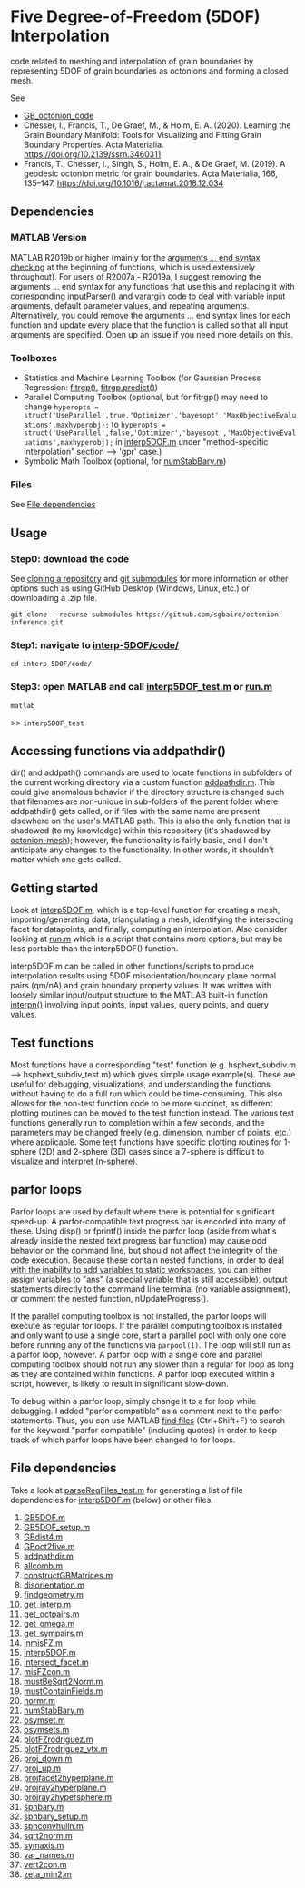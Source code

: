 # Five Degree-of-Freedom (5DOF) Interpolation
 code related to meshing and interpolation of grain boundaries by representing 5DOF of grain boundaries as octonions and forming a closed mesh.
 
 See
 * [GB_octonion_code](https://github.com/ichesser/GB_octonion_code)
 * Chesser, I., Francis, T., De Graef, M., & Holm, E. A. (2020). Learning the Grain Boundary Manifold: Tools for Visualizing and Fitting Grain Boundary Properties. Acta Materialia. https://doi.org/10.2139/ssrn.3460311
 * Francis, T., Chesser, I., Singh, S., Holm, E. A., & De Graef, M. (2019). A geodesic octonion metric for grain boundaries. Acta Materialia, 166, 135–147. https://doi.org/10.1016/j.actamat.2018.12.034



## Dependencies
### MATLAB Version
MATLAB R2019b or higher (mainly for the [arguments ... end syntax checking](https://www.mathworks.com/help/matlab/matlab_prog/function-argument-validation-1.html) at
the beginning of functions, which is used extensively throughout). For users of R2007a - R2019a, I suggest removing the arguments ... end syntax for any functions that use this and replacing it with corresponding [inputParser()](https://www.mathworks.com/help/matlab/ref/inputparser.html) and [varargin](https://www.mathworks.com/help/matlab/ref/varargin.html) code to deal with variable input arguments, default parameter values, and repeating arguments. Alternatively, you could remove the arguments ... end syntax lines for each function and update every place that the function is called so that all input arguments are specified. Open up an issue if you need more details on this.

### Toolboxes
- Statistics and Machine Learning Toolbox (for Gaussian Process Regression: [fitrgp()](https://www.mathworks.com/help/stats/fitrgp.html), [fitrgp.predict()](https://www.mathworks.com/help/stats/compactregressiongp.predict.html))
- Parallel Computing Toolbox (optional, but for fitrgp() may need to change `hyperopts = struct('UseParallel',true,'Optimizer','bayesopt','MaxObjectiveEvaluations',maxhyperobj);` to `hyperopts = struct('UseParallel',false,'Optimizer','bayesopt','MaxObjectiveEvaluations',maxhyperobj);` in [interp5DOF.m](code/interp5DOF.m) under "method-specific interpolation" section --> 'gpr' case.)
- Symbolic Math Toolbox (optional, for [numStabBary.m](code/numStabBary.m))

### Files
See [File dependencies](https://github.com/sgbaird/octonion-mesh/blob/master/README.md#file-dependencies)

## Usage
### Step0: download the code
See [cloning a repository](https://docs.github.com/en/github/creating-cloning-and-archiving-repositories/cloning-a-repository) and [git submodules](https://git-scm.com/book/en/v2/Git-Tools-Submodules) for more information or other options such as using GitHub Desktop (Windows, Linux, etc.) or downloading a .zip file.

`git clone --recurse-submodules https://github.com/sgbaird/octonion-inference.git`

### Step1: navigate to [interp-5DOF/code/](code/)
`cd interp-5DOF/code/`

### Step3: open MATLAB and call [interp5DOF_test.m](code/interp5DOF_test.m) or [run.m](code/run.m)
`matlab`

\>\> `interp5DOF_test`

## Accessing functions via addpathdir()
dir() and addpath() commands are used to locate functions in subfolders of the current working directory via a custom function [addpathdir.m](code/addpathdir.m). This could give anomalous behavior if the directory structure is changed such that filenames are non-unique in sub-folders of the parent folder where addpathdir() gets called, or if files with the same name are present elsewhere on the user's MATLAB path. This is also the only function that is shadowed (to my knowledge) within this repository (it's shadowed by [octonion-mesh](code/octonion-mesh/)); however, the functionality is fairly basic, and I don't anticipate any changes to the functionality. In other words, it shouldn't matter which one gets called.

## Getting started
Look at [interp5DOF.m](code/interp5DOF.m), which is a top-level function for creating a mesh, importing/generating data, triangulating a mesh, identifying the intersecting facet for datapoints, and finally, computing an interpolation. Also consider looking at [run.m](code/run.m) which is a script that contains more options, but may be less portable than the interp5DOF() function.

interp5DOF.m can be called in other functions/scripts to produce interpolation results using 5DOF misorientation/boundary plane normal pairs (qm/nA) and grain boundary property values. It was written with loosely similar input/output structure to the MATLAB built-in function [interpn()](https://www.mathworks.com/help/matlab/ref/interpn.html) involving input points, input values, query points, and query values.

## Test functions
Most functions have a corresponding "test" function (e.g. hsphext_subdiv.m --> hsphext_subdiv_test.m) which gives simple usage example(s). These are useful for debugging, visualizations, and understanding the functions without having to do a full run which could be time-consuming. This also allows for the non-test function code to be more succinct, as different plotting routines can be moved to the test function instead. The various test functions generally run to completion within a few seconds, and the parameters may be changed freely (e.g. dimension, number of points, etc.) where applicable. Some test functions have specific plotting routines for 1-sphere (2D) and 2-sphere (3D) cases since a 7-sphere is difficult to visualize and interpret ([n-sphere](https://en.wikipedia.org/wiki/N-sphere)).

## parfor loops
Parfor loops are used by default where there is potential for significant speed-up. A parfor-compatible text progress bar is encoded into many of these. Using disp() or fprintf() inside the parfor loop (aside from what's already inside the nested text progress bar function) may cause odd behavior on the command line, but should not affect the integrity of the code execution. Because these contain nested functions, in order to [deal with the inability to add variables to static workspaces](https://www.mathworks.com/help/matlab/matlab_prog/variables-in-nested-and-anonymous-functions.html), you can either assign variables to "ans" (a special variable that is still accessible), output statements directly to the command line terminal (no variable assignment), or comment the nested function, nUpdateProgress().

If the parallel computing toolbox is not installed, the parfor loops will execute as regular for loops. If the parallel computing toolbox is installed and only want to use a single core, start a parallel pool with only one core before running any of the functions via `parpool(1)`. The loop will still run as a parfor loop, however. A parfor loop with a single core and parallel computing toolbox should not run any slower than a regular for loop as long as they are contained within functions. A parfor loop executed within a script, however, is likely to result in significant slow-down.

To debug within a parfor loop, simply change it to a for loop while debugging. I added "parfor compatible" as a comment next to the parfor statements. Thus, you can use MATLAB [find files](https://www.mathworks.com/help/matlab/matlab_env/finding-files-and-folders.html#:~:text=To%20open%20the%20Find%20Files,on%20the%20MATLAB%20search%20path.) (Ctrl+Shift+F) to search for the keyword "parfor compatible" (including quotes) in order to keep track of which parfor loops have been changed to for loops.

## File dependencies
Take a look at [parseReqFiles_test.m](code/parseReqFiles_test.m) for generating a list of file dependencies for [interp5DOF.m](code/inter5DOF.m) (below) or other files.

1. [GB5DOF.m](code/GB5DOF.m)
1. [GB5DOF_setup.m](code/GB5DOF_setup.m)
1. [GBdist4.m](code/GBdist4.m)
1. [GBoct2five.m](code/GBoct2five.m)
1. [addpathdir.m](code/addpathdir.m)
1. [allcomb.m](code/allcomb.m)
1. [constructGBMatrices.m](code/constructGBMatrices.m)
1. [disorientation.m](code/disorientation.m)
1. [findgeometry.m](code/findgeometry.m)
1. [get_interp.m](code/get_interp.m)
1. [get_octpairs.m](code/get_octpairs.m)
1. [get_omega.m](code/get_omega.m)
1. [get_sympairs.m](code/get_sympairs.m)
1. [inmisFZ.m](code/inmisFZ.m)
1. [interp5DOF.m](code/interp5DOF.m)
1. [intersect_facet.m](code/intersect_facet.m)
1. [misFZcon.m](code/misFZcon.m)
1. [mustBeSqrt2Norm.m](code/mustBeSqrt2Norm.m)
1. [mustContainFields.m](code/mustContainFields.m)
1. [normr.m](code/normr.m)
1. [numStabBary.m](code/numStabBary.m)
1. [osymset.m](code/osymset.m)
1. [osymsets.m](code/osymsets.m)
1. [plotFZrodriguez.m](code/plotFZrodriguez.m)
1. [plotFZrodriguez_vtx.m](code/plotFZrodriguez_vtx.m)
1. [proj_down.m](code/proj_down.m)
1. [proj_up.m](code/proj_up.m)
1. [projfacet2hyperplane.m](code/projfacet2hyperplane.m)
1. [projray2hyperplane.m](code/projray2hyperplane.m)
1. [projray2hypersphere.m](code/projray2hypersphere.m)
1. [sphbary.m](code/sphbary.m)
1. [sphbary_setup.m](code/sphbary_setup.m)
1. [sphconvhulln.m](code/sphconvhulln.m)
1. [sqrt2norm.m](code/sqrt2norm.m)
1. [symaxis.m](code/symaxis.m)
1. [var_names.m](code/var_names.m)
1. [vert2con.m](code/vert2con.m)
1. [zeta_min2.m](code/zeta_min2.m)
